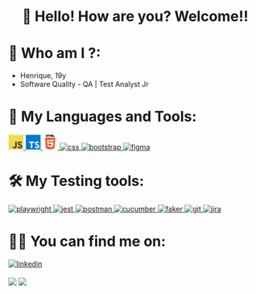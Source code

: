 

<h1 align="center">
👋 Hello! How are you? Welcome!!
</h1>

#  👨 Who am I ?:
* Henrique, 19y
* Software Quality - QA | Test Analyst Jr

#  🚀 My Languages and Tools:
<a href="https://developer.mozilla.org/en-US/docs/Web/JavaScript" rel="nofollow">
<img alt="javascript" height="30" width="30" src="https://raw.githubusercontent.com/devicons/devicon/master/icons/javascript/javascript-original.svg">
</a>
<a href="https://www.typescriptlang.org" rel="nofollow">
<img alt="typescript" height="30" width="30" src="https://raw.githubusercontent.com/devicons/devicon/master/icons/typescript/typescript-plain.svg">
</a>
<a href="https://www.w3.org/html/" rel="nofollow">
<img alt="html" height="30" width="30" src="https://raw.githubusercontent.com/devicons/devicon/master/icons/html5/html5-original-wordmark.svg">
</a>
<a href="https://www.cssportal.com/css3-button-generator">
<img alt="css" height="30" width="30" src="https://upload.wikimedia.org/wikipedia/commons/thumb/3/3d/CSS.3.svg/1200px-CSS.3.svg.png">
</a>
<a href="https://getbootstrap.com/">
<img alt="bootstrap" height="30" width="30" src="https://upload.wikimedia.org/wikipedia/commons/thumb/b/b2/Bootstrap_logo.svg/1280px-Bootstrap_logo.svg.png">
</a>
<a href="https://www.figma.com/files/recent?fuid=1019770625343230844">
<img alt="figma" height="30" width="30" src="https://www.vectorlogo.zone/logos/figma/figma-icon.svg">
</a>

# 🛠️ My Testing tools:
<a href="https://playwright.dev/" rel="nofollow">
<img alt="playwright" height="30" width="30" src="https://camo.githubusercontent.com/aef63a1fd50f4875d4c90f641b1f44cba669e6240bbc1fb45e8a8bc9953e51fe/68747470733a2f2f7365656b6c6f676f2e636f6d2f696d616765732f502f706c61797772696768742d6c6f676f2d323246413842394536332d7365656b6c6f676f2e636f6d2e706e67">
</a>
<a href="https://jestjs.io/pt-BR/" rel="nofollow">
<img alt="jest" height="30" width="30" src="https://camo.githubusercontent.com/2c5ca93c612776d3f9320578365a5924c36ab08aa618062cb67f08336ffb524a/68747470733a2f2f69636f6e6170652e636f6d2f77702d636f6e74656e742f706e675f6c6f676f5f766563746f722f6a6573742d6c6f676f2e706e67">
</a>
<a href="https://www.postman.com/" rel="nofollow">
<img alt="postman" height="30" width="30" src="https://camo.githubusercontent.com/9f1ca3b98fb55939fd8e45b6299cc9dfee7163ec9f663fd6f43fc5cfda3c118f/68747470733a2f2f7777772e7376677265706f2e636f6d2f646f776e6c6f61642f3335343230322f706f73746d616e2d69636f6e2e737667">
</a>
 <a href="https://cucumber.io/" rel="nofollow">
<img alt="cucumber" height="30" width="30" src="https://img.stackshare.io/service/2544/jasVAxyJ.png">
</a>
 <a href="https://fakerjs.dev/guide/" rel="nofollow">
<img alt="faker" height="30" width="30" src="https://fakerjs.dev/logo.svg">
</a>
 <a href="https://git-scm.com/" rel="nofollow">
<img alt="git" height="30" width="30" src="https://bastter-storage.b-cdn.net/outros/b691b724-2a8e-4f45-b632-ffaa4439c404.png">
</a>
 <a href="https://git-scm.com/" rel="nofollow">
<img alt="jira" height="30" width="30" src="https://www.t4it.com.br/wp-content/uploads/2022/12/t4it_thumb_jira-800x630.webp">
</a>

 # 🤜🤛 You can find me on:
<a href="https://www.linkedin.com/in/henrique-lopes-velozo-272206234/" rel="nolfollow">
<img alt="linkedin" height="30" width="30" src="https://upload.wikimedia.org/wikipedia/commons/thumb/c/ca/LinkedIn_logo_initials.png/640px-LinkedIn_logo_initials.png"/>
</a>
<br>
<br>
<div class="">
<a>
  <img height=200 align="center" src="https://github-readme-stats.vercel.app/api?username=Hrqlv&theme=vue-dark"/>
 <img height=270  align="center" src="https://github-readme-stats.vercel.app/api/top-langs/?username=Hrqlv&theme=vue-dark"/>
</a>
</div>
